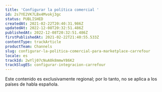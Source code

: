```yaml
---
title: 'Configurar la política comercial '
id: 2s7YE2VK7LBx4Mvokj3gc
status: PUBLISHED
createdAt: 2021-02-22T20:40:31.986Z
updatedAt: 2022-12-08T20:32:51.486Z
publishedAt: 2022-12-08T20:32:51.486Z
firstPublishedAt: 2021-02-22T21:40:55.533Z
contentType: trackArticle
productTeam: Channels
slug: configurar-la-politica-comercial-para-marketplace-carrefour
locale: es
trackId: 2wYlj07cNuA8k8mmwY86K2
trackSlugES: configurar-integracion-carrefour
---
```


<div class="alert alert-warning" role="alert">Este contenido es exclusivamente regional; por lo tanto, no se aplica a los países de habla española.</div>
